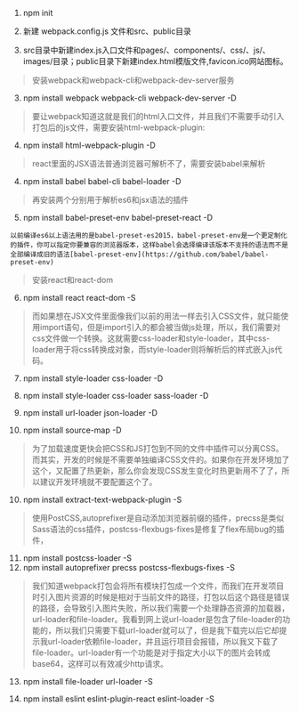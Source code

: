 1. npm init

2. 新建 webpack.config.js 文件和src、public目录

3. src目录中新建index.js入口文件和pages/、components/、css/、js/、images/目录；public目录下新建index.html模版文件,favicon.ico网站图标。

> 安装webpack和webpack-cli和webpack-dev-server服务
3. npm install webpack webpack-cli webpack-dev-server -D

> 要让webpack知道这就是我们的html入口文件，并且我们不需要手动引入打包后的js文件，需要安装html-webpack-plugin:
4. npm install html-webpack-plugin -D
> react里面的JSX语法普通浏览器可解析不了，需要安装babel来解析
4. npm install babel babel-cli babel-loader -D
> 再安装两个分别用于解析es6和jsx语法的插件
5. npm install babel-preset-env babel-preset-react -D
```
以前编译es6以上语法用的是babel-preset-es2015，babel-preset-env是一个更定制化的插件，你可以指定你要兼容的浏览器版本，这样babel会选择编译该版本不支持的语法而不是全部编译成旧的语法[babel-preset-env](https://github.com/babel/babel-preset-env)
```

> 安装react和react-dom
6. npm install react react-dom -S

> 而如果想在JSX文件里面像我们以前的用法一样去引入CSS文件，就只能使用import语句，但是import引入的都会被当做js处理，所以，我们需要对css文件做一个转换。这就需要css-loader和style-loader，其中css-loader用于将css转换成对象，而style-loader则将解析后的样式嵌入js代码。 
7. npm install style-loader css-loader -D

8. npm install style-loader css-loader sass-loader -D

9. npm install url-loader json-loader -D

9. npm install source-map -D
> 为了加载速度更快会把CSS和JS打包到不同的文件中插件可以分离CSS。而其实，开发的时候是不需要单独编译CSS文件的。如果你在开发环境加了这个，又配置了热更新，那么你会发现CSS发生变化时热更新用不了了，所以建议开发环境就不要配置这个了。
10. npm install extract-text-webpack-plugin -S

> 使用PostCSS,autoprefixer是自动添加浏览器前缀的插件，precss是类似Sass语法的css插件，postcss-flexbugs-fixes是修复了flex布局bug的插件，
11. npm install postcss-loader -S
12. npm install autoprefixer precss postcss-flexbugs-fixes -S

> 我们知道webpack打包会将所有模块打包成一个文件，而我们在开发项目时引入图片资源的时候是相对于当前文件的路径，打包以后这个路径是错误的路径，会导致引入图片失败，所以我们需要一个处理静态资源的加载器，url-loader和file-loader。我看到网上说url-loader是包含了file-loader的功能的，所以我们只需要下载url-loader就可以了，但是我下载完以后它却提示我url-loader依赖file-loader，并且运行项目会报错，所以我又下载了file-loader。url-loader有一个功能是对于指定大小以下的图片会转成base64，这样可以有效减少http请求。 
13. npm install file-loader url-loader -S

14. npm install eslint eslint-plugin-react eslint-loader -S